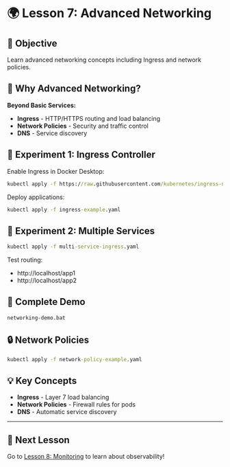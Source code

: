 # 🌍 Lesson 7: Advanced Networking

## 🎯 Objective
Learn advanced networking concepts including Ingress and network policies.

## 🤔 Why Advanced Networking?

**Beyond Basic Services:**
- **Ingress** - HTTP/HTTPS routing and load balancing
- **Network Policies** - Security and traffic control
- **DNS** - Service discovery

## 🧪 Experiment 1: Ingress Controller

Enable Ingress in Docker Desktop:
```cmd
kubectl apply -f https://raw.githubusercontent.com/kubernetes/ingress-nginx/controller-v1.8.1/deploy/static/provider/cloud/deploy.yaml
```

Deploy applications:
```cmd
kubectl apply -f ingress-example.yaml
```

## 🧪 Experiment 2: Multiple Services

```cmd
kubectl apply -f multi-service-ingress.yaml
```

Test routing:
- http://localhost/app1
- http://localhost/app2

## 🚀 Complete Demo

```cmd
networking-demo.bat
```

## 🔒 Network Policies

```cmd
kubectl apply -f network-policy-example.yaml
```

## 💡 Key Concepts

- **Ingress** - Layer 7 load balancing
- **Network Policies** - Firewall rules for pods
- **DNS** - Automatic service discovery

---

## 🎯 Next Lesson

Go to [Lesson 8: Monitoring](../08-monitoring/) to learn about observability!